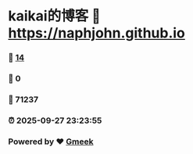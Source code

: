 # kaikai的博客 :link: https://naphjohn.github.io 
### :page_facing_up: [14](https://naphjohn.github.io/tag.html) 
### :speech_balloon: 0 
### :hibiscus: 71237 
### :alarm_clock: 2025-09-27 23:23:55 
### Powered by :heart: [Gmeek](https://github.com/Meekdai/Gmeek)
